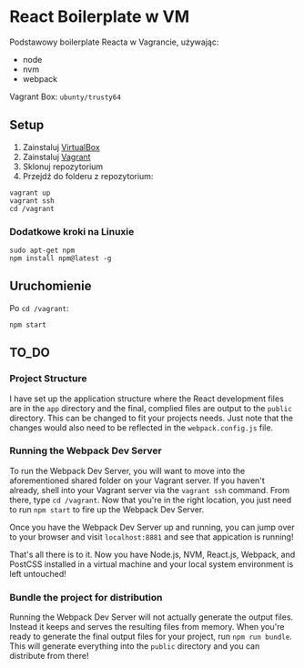 # React Boilerplate w VM
Podstawowy boilerplate Reacta w Vagrancie, używając:
- node
- nvm
- webpack

Vagrant Box: `ubunty/trusty64`

## Setup
1. Zainstaluj [VirtualBox](https://www.virtualbox.org/)
2. Zainstaluj [Vagrant](https://www.vagrantup.com/)
3. Sklonuj repozytorium
4. Przejdź do folderu z repozytorium:
```
vagrant up
vagrant ssh
cd /vagrant
```

### Dodatkowe kroki na Linuxie
```
sudo apt-get npm
npm install npm@latest -g
```

## Uruchomienie
Po `cd /vagrant`:
```
npm start
```

## TO_DO
### Project Structure

I have set up the application structure where the React development files are in the `app` directory and the final, complied files are output to the `public` directory. This can be changed to fit your projects needs. Just note that the changes would also need to be reflected in the `webpack.config.js` file.


### Running the Webpack Dev Server

To run the Webpack Dev Server, you will want to move into the aforementioned shared folder on your Vagrant server. If you haven't already, shell into your Vagrant server via the `vagrant ssh` command. From there, type `cd /vagrant`. Now that you're in the right location, you just need to run `npm start` to fire up the Webpack Dev Server.

Once you have the Webpack Dev Server up and running, you can jump over to your browser and visit `localhost:8881` and see that appication is running!

That's all there is to it. Now you have Node.js, NVM, React.js, Webpack, and PostCSS installed in a virtual machine and your local system environment is left untouched!

### Bundle the project for distribution

Running the Webpack Dev Server will not actually generate the output files. Instead it keeps and serves the resulting files from memory. When you're ready to generate the final output files for your project, run `npm run bundle`. This will generate everything into the `public` directory and you can distribute from there!
